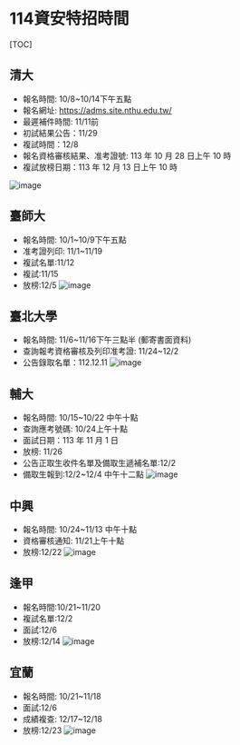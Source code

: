 # 114資安特招時間
[TOC]

## 清大
* 報名時間: 10/8~10/14下午五點
* 報名網址: https://adms.site.nthu.edu.tw/
* 最遲補件時間: 11/11前
* 初試結果公告：11/29
* 複試時間：12/8
* 報名資格審核結果、准考證號:  113 年 10 月 28 日上午 10 時
* 複試放榜日期：113 年 12 月 13 日上午 10 時

![image](https://hackmd.io/_uploads/BJyOU_SAR.png)

## 臺師大
* 報名時間: 10/1~10/9下午五點
* 准考證列印: 11/1~11/19
* 複試名單:11/12
* 複試:11/15
* 放榜:12/5
![image](https://hackmd.io/_uploads/HkH1g_BRC.png)


## 臺北大學
* 報名時間: 11/6~11/16下午三點半 (郵寄書面資料)
* 查詢報考資格審核及列印准考證: 11/24~12/2
* 公告錄取名單：112.12.11 
![image](https://hackmd.io/_uploads/rkz7YvHR0.png)

## 輔大
* 報名時間: 10/15~10/22 中午十點
* 查詢應考號碼: 10/24上午十點
* 面試日期：113 年 11 月 1 日
* 放榜: 11/26
* 公告正取生收件名單及備取生遞補名單:12/2
* 備取生報到:12/2~12/4 中午十二點
![image](https://hackmd.io/_uploads/HkYLcPrAA.png)

## 中興
* 報名時間: 10/24~11/13 中午十點
* 資格審核通知: 11/21上午十點
* 放榜:12/22
![image](https://hackmd.io/_uploads/BkO8avB00.png)

## 逢甲
* 報名時間:10/21~11/20
* 複試名單:12/2
* 面試:12/6
* 放榜:12/14
![image](https://hackmd.io/_uploads/SkYlQ_HA0.png)

## 宜蘭
* 報名時間: 10/21~11/18
* 面試:12/6
* 成績複查: 12/17~12/18
* 放榜:12/23
![image](https://hackmd.io/_uploads/rkvYVdS0A.png)
